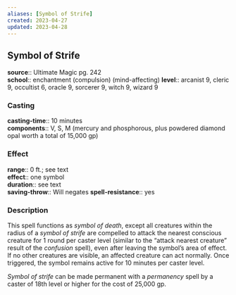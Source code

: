 ```yaml
---
aliases: [Symbol of Strife]
created: 2023-04-27
updated: 2023-04-28
---
```


## Symbol of Strife

**source**:: Ultimate Magic pg. 242  
**school**:: enchantment (compulsion) (mind-affecting)
**level**:: arcanist 9, cleric 9, occultist 6, oracle 9, sorcerer 9, witch 9, wizard 9

### Casting

**casting-time**:: 10 minutes  
**components**:: V, S, M (mercury and phosphorous, plus powdered diamond opal worth a total of 15,000 gp)

### Effect

**range**:: 0 ft.; see text  
**effect**:: one symbol  
**duration**:: see text  
**saving-throw**:: Will negates
**spell-resistance**:: yes

### Description

This spell functions as *symbol of death*, except all creatures within the radius of a *symbol of strife* are compelled to attack the nearest conscious creature for 1 round per caster level (similar to the “attack nearest creature” result of the *confusion* spell), even after leaving the symbol’s area of effect. If no other creatures are visible, an affected creature can act normally. Once triggered, the symbol remains active for 10 minutes per caster level.  
  
*Symbol of strife* can be made permanent with a *permanency* spell by a caster of 18th level or higher for the cost of 25,000 gp.
